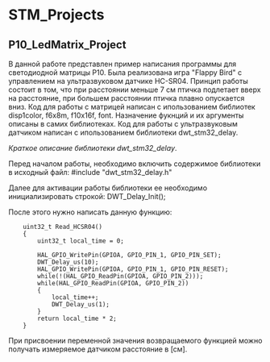 # STM_Projects
## P10_LedMatrix_Project
В данной работе представлен пример написания программы для светодиодной матрицы P10. Была реализована игра "Flappy Bird" с управлением на ультразвуковом датчике HC-SR04. 
Принцип работы состоит в том, что при расстоянии меньше 7 см птичка подлетает вверх на расстояние, при большем расстоянии птичка плавно опускается вниз.
Код для работы с матрицей написан с ипользованием библиотек disp1color, f6x8m, f10x16f, font. Назначение фукнций и их аргументы описаны в самих библиотеках.
Код для работы с ультразвуковым датчиком написан с ипользованием библиотеки dwt_stm32_delay.

*Краткое описание библиотеки dwt_stm32_delay*.

Перед началом работы, необходимо включить содержимое библиотеки в исходный файл: #include "dwt_stm32_delay.h"

Далее для активации работы библиотеки ее необходимо инициализировать строкой: DWT_Delay_Init();

После этого нужно написать данную функцию:

		uint32_t Read_HCSR04()
		{
			uint32_t local_time = 0;

			HAL_GPIO_WritePin(GPIOA, GPIO_PIN_1, GPIO_PIN_SET);		
			DWT_Delay_us(10);										
			HAL_GPIO_WritePin(GPIOA, GPIO_PIN_1, GPIO_PIN_RESET);	
			while(!(HAL_GPIO_ReadPin(GPIOA, GPIO_PIN_2)));
			while(HAL_GPIO_ReadPin(GPIOA, GPIO_PIN_2))	
			{
				local_time++;	
				DWT_Delay_us(1);	
			}
			return local_time * 2;
		}
При присвоении переменной значения возвращаемого функцией можно получать измеряемое датчиком расстояние в [см].

